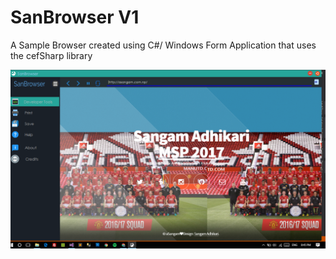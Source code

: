# SanBrowser V1
A Sample Browser created using C#/ Windows Form Application that uses the cefSharp library

<img src="https://raw.githubusercontent.com/asangam/SanBrowserV1/master/wip.png">

